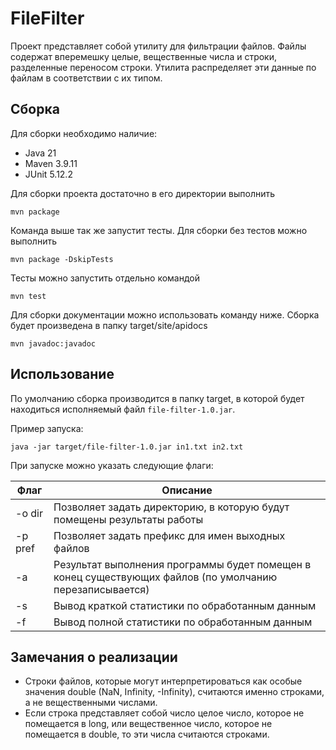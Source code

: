 # FileFilter
Проект представляет собой утилиту для фильтрации файлов. Файлы содержат вперемешку целые, вещественные числа и строки, разделенные переносом строки. Утилита распределяет эти данные по файлам в
соответствии с их типом.

## Сборка
Для сборки необходимо наличие:
* Java 21
* Maven 3.9.11
* JUnit 5.12.2

Для сборки проекта достаточно в его директории выполнить
```
mvn package
```
Команда выше так же запустит тесты. Для сборки без тестов можно выполнить
```
mvn package -DskipTests
```
Тесты можно запустить отдельно командой
```
mvn test
```

Для сборки документации можно использовать команду ниже. Сборка будет произведена в папку target/site/apidocs
```
mvn javadoc:javadoc
```
## Использование
По умолчанию сборка производится в папку target, в которой будет находиться исполняемый файл `file-filter-1.0.jar`.

Пример запуска:
```
java -jar target/file-filter-1.0.jar in1.txt in2.txt
```

При запуске можно указать следующие флаги:

| Флаг  | Описание |
|-------|----------|
| -o dir | Позволяет задать директорию, в которую будут помещены результаты работы|
| -p pref | Позволяет задать префикс для имен выходных файлов|
| -a | Результат выполнения программы будет помещен в конец существующих файлов (по умолчанию перезаписывается)|
| -s | Вывод краткой статистики по обработанным данным |
| -f | Вывод полной статистики по обработанным данным |

## Замечания о реализации
* Строки файлов, которые могут интерпретироваться как особые значения double (NaN, Infinity, -Infinity), считаются именно строками, а не вещественными числами.
* Если строка представляет собой число целое число, которое не помещается в long, или вещественное число, которое не помещается в double, то эти числа считаются строками.

